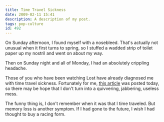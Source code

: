 ```yaml
---
title: Time Travel Sickness
date: 2009-02-11 15:41
description: A description of my post.
tags: pop-culture
id: 492
---
```

On Sunday afternoon, I found myself with a nosebleed.  That's actually not unusual when it first turns to spring, so I stuffed a wadded strip of toilet paper up my nostril and went on about my way.

Then on Sunday night and all of Monday, I had an absolutely crippling headache.

Those of you who have been watching Lost have already diagnosed me with time travel sickness.  Fortunately for me, <a href="http://www.ew.com/ew/article/0,,1550612_20245769_20258405,00.html" target="_blank">this article</a> was posted today, so there may be hope that I don't turn into a quivvering, jabbering, useless mess.

The funny thing is, I don't remember when it was that I time traveled.  But memory loss is another symptom.  If I had gone to the future, I wish I had thought to buy a racing form.